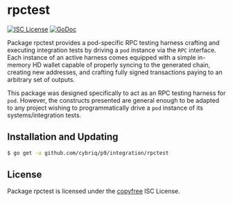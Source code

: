 # rpctest

[![ISC License](http://img.shields.io/badge/license-ISC-blue.svg)](http://copyfree.org)
[![GoDoc](https://img.shields.io/badge/godoc-reference-blue.svg)](http://godoc.org/github.com/cybriq/p9/integration/rpctest)

Package rpctest provides a pod-specific RPC testing harness crafting and
executing integration tests by driving a `pod`
instance via the `RPC` interface. Each instance of an active harness comes
equipped with a simple in-memory HD wallet capable of properly syncing to the
generated chain, creating new addresses, and crafting fully signed transactions
paying to an arbitrary set of outputs.

This package was designed specifically to act as an RPC testing harness
for `pod`. However, the constructs presented are general enough to be adapted to
any project wishing to programmatically drive a `pod` instance of its
systems/integration tests.

## Installation and Updating

```bash
$ go get -u github.com/cybriq/p9/integration/rpctest
```

## License

Package rpctest is licensed under the [copyfree](http://copyfree.org) ISC
License.
